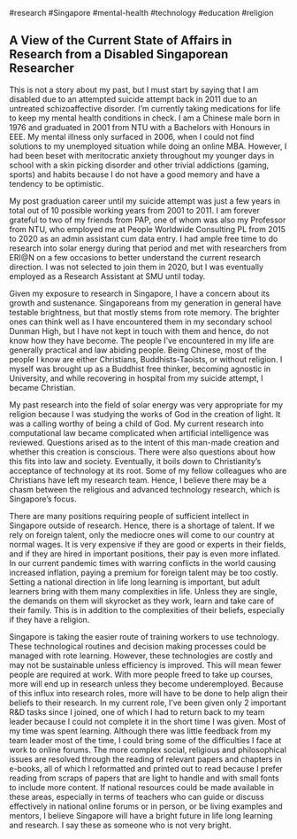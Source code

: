 #research
#Singapore
#mental-health
#technology
#education
#religion

## A View of the Current State of Affairs in Research from a Disabled Singaporean Researcher

This is not a story about my past, but I must start by saying that I am disabled due to an attempted suicide attempt back in 2011 due to an untreated schizoaffective disorder. I’m currently taking medications for life to keep my mental health conditions in check. I am a Chinese male born in 1976 and graduated in 2001 from NTU with a Bachelors with Honours in EEE. My mental illness only surfaced in 2006, when I could not find solutions to my unemployed situation while doing an online MBA. However, I had been beset with meritocratic anxiety throughout my younger days in school with a skin picking disorder and other trivial addictions (gaming, sports) and habits because I do not have a good memory and have a tendency to be optimistic.

My post graduation career until my suicide attempt was just a few years in total out of 10 possible working years from 2001 to 2011. I am forever grateful to two of my friends from PAP, one of whom was also my Professor from NTU, who employed me at People Worldwide Consulting PL from 2015 to 2020 as an admin assistant cum data entry. I had ample free time to do research into solar energy during that period and met with researchers from ERI@N on a few occasions to better understand the current research direction. I was not selected to join them in 2020, but I was eventually employed as a Research Assistant at SMU until today.

Given my exposure to research in Singapore, I have a concern about its growth and sustenance. Singaporeans from my generation in general have testable brightness, but that mostly stems from rote memory. The brighter ones can think well as I have encountered them in my secondary school Dunman High, but I have not kept in touch with them and hence, do not know how they have become. The people I’ve encountered in my life are generally practical and law abiding people. Being Chinese, most of the people I know are either Christians, Buddhists-Taoists, or without religion. I myself was brought up as a Buddhist free thinker, becoming agnostic in University, and while recovering in hospital from my suicide attempt, I became Christian.

My past research into the field of solar energy was very appropriate for my religion because I was studying the works of God in the creation of light. It was a calling worthy of being a child of God. My current research into computational law became complicated when artificial intelligence was reviewed. Questions arised as to the intent of this man-made creation and whether this creation is conscious. There were also questions about how this fits into law and society. Eventually, it boils down to Christianity’s acceptance of technology at its root. Some of my fellow colleagues who are Christians have left my research team. Hence, I believe there may be a chasm between the religious and advanced technology research, which is Singapore’s focus.

There are many positions requiring people of sufficient intellect in Singapore outside of research. Hence, there is a shortage of talent. If we rely on foreign talent, only the mediocre ones will come to our country at normal wages. It is very expensive if they are good or experts in their fields, and if they are hired in important positions, their pay is even more inflated. In our current pandemic times with warring conflicts in the world causing increased inflation, paying a premium for foreign talent may be too costly. Setting a national direction in life long learning is important, but adult learners bring with them many complexities in life. Unless they are single, the demands on them will skyrocket as they work, learn and take care of their family. This is in addition to the complexities of their beliefs, especially if they have a religion.

Singapore is taking the easier route of training workers to use technology. These technological routines and decision making processes could be managed with rote learning. However, these technologies are costly and may not be sustainable unless efficiency is improved. This will mean fewer people are required at work. With more people freed to take up courses, more will end up in research unless they become underemployed. Because of this influx into research roles, more will have to be done to help align their beliefs to their research. In my current role, I’ve been given only 2 important R&D tasks since I joined, one of which I had to return back to my team leader because I could not complete it in the short time I was given. Most of my time was spent learning. Although there was little feedback from my team leader most of the time, I could bring some of the difficulties I face at work to online forums. The more complex social, religious and philosophical issues are resolved through the reading of relevant papers and chapters in e-books, all of which I reformatted and printed out to read because I prefer reading from scraps of papers that are light to handle and with small fonts to include more content. If national resources could be made available in these areas, especially in terms of teachers who can guide or discuss effectively in national online forums or in person, or be living examples and mentors, I believe Singapore will have a bright future in life long learning and research. I say these as someone who is not very bright.

